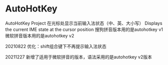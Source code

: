 # AutoHotKey
AutoHotKey Project
在光标处显示当前输入法状态（中、英、大小写）
Displays the current IME state at the cursor position
搜狗拼音版本用的是autohotkey v1
微软拼音版本用的是autohotkey v2

20210822
优化：shift组合键下不再提示输入法状态

20211227
新增了适用于微软拼音的版本，语法采用的是autohotkey v2版本


